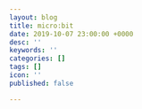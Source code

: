 ```yaml
---
layout: blog
title: micro:bit
date: 2019-10-07 23:00:00 +0000
desc: ''
keywords: ''
categories: []
tags: []
icon: ''
published: false

---
```

